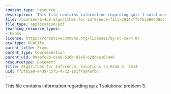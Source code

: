 ```yaml
---
content_type: resource
description: 'This file contains information regarding quiz 1 solutions: problem 3.'
file: /courses/6-438-algorithms-for-inference-fall-2014/ff5fb5a9e439c5f547c2181ffad4afb6_MIT6_438F14_q14_1_sol3.pdf
file_type: application/pdf
learning_resource_types:
- Exams
license: https://creativecommons.org/licenses/by-nc-sa/4.0/
ocw_type: OCWFile
parent_title: Exams
parent_type: CourseSection
parent_uid: 99eafc8b-caa6-526b-d145-62ddee165496
resourcetype: Document
title: Algorithms for Inference, Solutions to Exam 3, 2014
uid: ff5fb5a9-e439-c5f5-47c2-181ffad4afb6
---
```

This file contains information regarding quiz 1 solutions: problem 3.